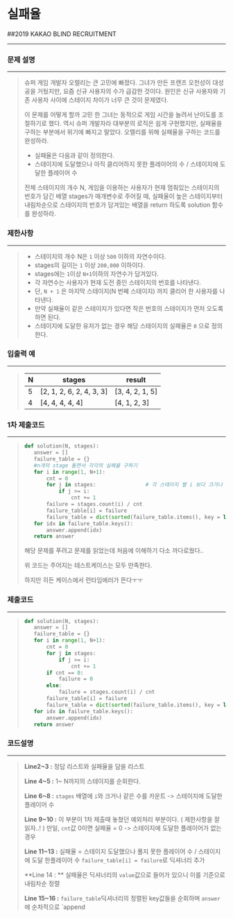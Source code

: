 # 실패율

##2019 KAKAO BLIND RECRUITMENT

---



### 문제 설명

---

>슈퍼 게임 개발자 오렐리는 큰 고민에 빠졌다. 그녀가 만든 프랜즈 오천성이 대성공을 거뒀지만, 요즘 신규 사용자의 수가 급감한 것이다. 원인은 신규 사용자와 기존 사용자 사이에 스테이지 차이가 너무 큰 것이 문제였다.
>
>이 문제를 어떻게 할까 고민 한 그녀는 동적으로 게임 시간을 늘려서 난이도를 조절하기로 했다. 역시 슈퍼 개발자라 대부분의 로직은 쉽게 구현했지만, 실패율을 구하는 부분에서 위기에 빠지고 말았다. 오렐리를 위해 실패율을 구하는 코드를 완성하라.
>
>- 실패율은 다음과 같이 정의한다.
>  - 스테이지에 도달했으나 아직 클리어하지 못한 플레이어의 수 / 스테이지에 도달한 플레이어 수
>
>전체 스테이지의 개수 N, 게임을 이용하는 사용자가 현재 멈춰있는 스테이지의 번호가 담긴 배열 stages가 매개변수로 주어질 때, 실패율이 높은 스테이지부터 내림차순으로 스테이지의 번호가 담겨있는 배열을 return 하도록 solution 함수를 완성하라.



### 제한사항

---

>- 스테이지의 개수 N은 `1` 이상 `500` 이하의 자연수이다.
>- stages의 길이는 `1` 이상 `200,000` 이하이다.
>- stages에는 `1`이상 `N+1`이하의 자연수가 담겨있다.
>  - 각 자연수는 사용자가 현재 도전 중인 스테이지의 번호를 나타낸다.
>  - 단, `N + 1` 은 마지막 스테이지(N 번째 스테이지) 까지 클리어 한 사용자를 나타낸다.
>- 만약 실패율이 같은 스테이지가 있다면 작은 번호의 스테이지가 먼저 오도록 하면 된다.
>- 스테이지에 도달한 유저가 없는 경우 해당 스테이지의 실패율은 `0` 으로 정의한다.



### 입출력 예

---

>| N    | stages                   | result          |
>| ---- | ------------------------ | --------------- |
>| 5    | [2, 1, 2, 6, 2, 4, 3, 3] | [3, 4, 2, 1, 5] |
>| 4    | [4, 4, 4, 4, 4]          | [4, 1, 2, 3]    |



### 1차 제출코드

---

>```python
>def solution(N, stages):
>    answer = []
>    failure_table = {}
>    #n개의 stage 돌면서 각각의 실패율 구하기
>    for i in range(1, N+1):
>        cnt = 0
>        for j in stages:                # 각 스테이지 별 i 보다 크거나 같은 수 개수 -> 분모
>            if j >= i:
>                cnt += 1
>        failure = stages.count(i) / cnt
>        failure_table[i] = failure
>        failure_table = dict(sorted(failure_table.items(), key = lambda x : x[1], reverse=True))
>    for idx in failure_table.keys():
>        answer.append(idx)
>    return answer
>```
>
>해당 문제를 푸려고 문제를 읽었는데 처음에 이해하기 다소 까다로웠다.. 
>
>위 코드는 주어지는 테스트케이스는 모두 만족한다.
>
>하지만 히든 케이스에서 런타임에러가 뜬다ㅜㅜ



### 제출코드

---

>```python
>def solution(N, stages):
>    answer = []
>    failure_table = {}
>    for i in range(1, N+1):
>        cnt = 0
>        for j in stages:                
>            if j >= i:
>                cnt += 1
>        if cnt == 0:
>            failure = 0
>        else:
>            failure = stages.count(i) / cnt
>        failure_table[i] = failure
>        failure_table = dict(sorted(failure_table.items(), key = lambda x : x[1], reverse=True))
>    for idx in failure_table.keys():
>        answer.append(idx)
>    return answer
>```



### 코드설명

---

>**Line2~3 :** 정답 리스트와 실패율을 담을 리스트
>
>**Line 4~5 :** 1~ N까지의 스테이지를 순회한다. 
>
>**Line 6~8 :** `stages` 배열에 `i`와 크거나 같은 수를 카운트 -> 스테이지에 도달한 플레이어 수
>
>**Line 9~10 :** 이 부분이 1차 제출때 놓쳤던 예외처리 부분이다. ( 제한사항을 잘 읽자..! )
>					만일, `cnt`값 0이면 실패율 = 0 -> 스테이지에 도달한 플레이어가 없는 경우
>
>**Line 11~13 :** 실패율 = 스테이지 도달했으나 풀지 못한 플레이어 수 / 스테이지에 도달 한플레이어 수
>					 `failure_table[i] = failure`로 딕셔너리 추가
>
>**Line 14 : ** 실패율은 딕셔너리의 `value`값으로 들어가 있으니 이를 기준으로 내림차순 정렬
>
>**Line 15~16 :** `failure_table`딕셔너리의 정렬된 key값들을 순회하며 `answer`에 순차적으로 `append
>
>


